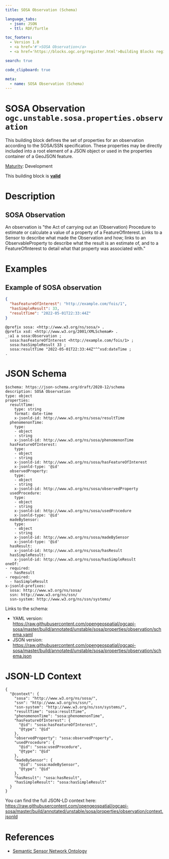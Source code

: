 ```yaml
---
title: SOSA Observation (Schema)

language_tabs:
  - json: JSON
  - ttl: RDF/Turtle

toc_footers:
  - Version 1.0
  - <a href='#'>SOSA Observation</a>
  - <a href='https://blocks.ogc.org/register.html'>Building Blocks register</a>

search: true

code_clipboard: true

meta:
  - name: SOSA Observation (Schema)
---
```



# SOSA Observation `ogc.unstable.sosa.properties.observation`

This building block defines the set of properties for an observation according to the SOSA/SSN specification. These properties may be directly included into a root element of a JSON object or used in the properties container of a GeoJSON feature.

[Maturity](https://github.com/cportele/ogcapi-building-blocks#building-block-maturity): Development

<aside class="success">
This building block is <strong><a href="https://github.com/opengeospatial/ogcapi-sosa/blob/master/build/tests/unstable/sosa/properties/observation/" target="_blank">valid</a></strong>
</aside>

# Description

## SOSA Observation

An observation is "the Act of carrying out an (Observation) Procedure to estimate or calculate a value 
of a property of a FeatureOfInterest. Links to a Sensor to describe what made the Observation and how;
links to an ObservableProperty to describe what the result is an estimate of, and to a FeatureOfInterest
to detail what that property was associated with."
# Examples

## Example of SOSA observation

```json
{ 
  "hasFeatureOfInterest": "http://example.com/fois/1",
  "hasSimpleResult": 33,
  "resultTime": "2022-05-01T22:33:44Z"
}
```

```ttl
@prefix sosa: <http://www.w3.org/ns/sosa/> .
@prefix xsd: <http://www.w3.org/2001/XMLSchema#> .
_:a1 a sosa:Observation ;
  sosa:hasFeatureOfInterest <http://example.com/fois/1> ;
  sosa:hasSimpleResult 33 ;
  sosa:resultTime "2022-05-01T22:33:44Z"^^xsd:dateTime ;
.
```


# JSON Schema

```yaml--schema
$schema: https://json-schema.org/draft/2020-12/schema
description: SOSA Observation
type: object
properties:
  resultTime:
    type: string
    format: date-time
    x-jsonld-id: http://www.w3.org/ns/sosa/resultTime
  phenomenonTime:
    type:
    - object
    - string
    x-jsonld-id: http://www.w3.org/ns/sosa/phenomenonTime
  hasFeatureOfInterest:
    type:
    - object
    - string
    x-jsonld-id: http://www.w3.org/ns/sosa/hasFeatureOfInterest
    x-jsonld-type: '@id'
  observedProperty:
    type:
    - object
    - string
    x-jsonld-id: http://www.w3.org/ns/sosa/observedProperty
  usedProcedure:
    type:
    - object
    - string
    x-jsonld-id: http://www.w3.org/ns/sosa/usedProcedure
    x-jsonld-type: '@id'
  madeBySensor:
    type:
    - object
    - string
    x-jsonld-id: http://www.w3.org/ns/sosa/madeBySensor
    x-jsonld-type: '@id'
  hasResult:
    x-jsonld-id: http://www.w3.org/ns/sosa/hasResult
  hasSimpleResult:
    x-jsonld-id: http://www.w3.org/ns/sosa/hasSimpleResult
oneOf:
- required:
  - hasResult
- required:
  - hasSimpleResult
x-jsonld-prefixes:
  sosa: http://www.w3.org/ns/sosa/
  ssn: http://www.w3.org/ns/ssn/
  ssn-system: http://www.w3.org/ns/ssn/systems/

```

Links to the schema:

* YAML version: <a href="https://raw.githubusercontent.com/opengeospatial/ogcapi-sosa/master/build/annotated/unstable/sosa/properties/observation/schema.yaml" target="_blank">https://raw.githubusercontent.com/opengeospatial/ogcapi-sosa/master/build/annotated/unstable/sosa/properties/observation/schema.yaml</a>
* JSON version: <a href="https://raw.githubusercontent.com/opengeospatial/ogcapi-sosa/master/build/annotated/unstable/sosa/properties/observation/schema.json" target="_blank">https://raw.githubusercontent.com/opengeospatial/ogcapi-sosa/master/build/annotated/unstable/sosa/properties/observation/schema.json</a>


# JSON-LD Context

```json--ldContext
{
  "@context": {
    "sosa": "http://www.w3.org/ns/sosa/",
    "ssn": "http://www.w3.org/ns/ssn/",
    "ssn-system": "http://www.w3.org/ns/ssn/systems/",
    "resultTime": "sosa:resultTime",
    "phenomenonTime": "sosa:phenomenonTime",
    "hasFeatureOfInterest": {
      "@id": "sosa:hasFeatureOfInterest",
      "@type": "@id"
    },
    "observedProperty": "sosa:observedProperty",
    "usedProcedure": {
      "@id": "sosa:usedProcedure",
      "@type": "@id"
    },
    "madeBySensor": {
      "@id": "sosa:madeBySensor",
      "@type": "@id"
    },
    "hasResult": "sosa:hasResult",
    "hasSimpleResult": "sosa:hasSimpleResult"
  }
}
```

You can find the full JSON-LD context here:
<a href="https://raw.githubusercontent.com/opengeospatial/ogcapi-sosa/master/build/annotated/unstable/sosa/properties/observation/context.jsonld" target="_blank">https://raw.githubusercontent.com/opengeospatial/ogcapi-sosa/master/build/annotated/unstable/sosa/properties/observation/context.jsonld</a>

# References

* [Semantic Sensor Network Ontology](https://www.w3.org/TR/vocab-ssn/)
